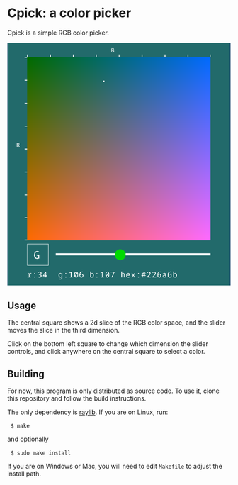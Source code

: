 # Cpick: a color picker

Cpick is a simple RGB color picker.

![screenshot](cpick.png)

Usage
-----
The central square shows a 2d slice of the RGB color space, and the slider
moves the slice in the third dimension. 

Click on the bottom left square to change which dimension the slider controls,
and click anywhere on the central square to select a color.

Building
--------
For now, this program is only distributed as source code. To use it, clone this
repository and follow the build instructions.

The only dependency is [raylib](https://www.raylib.com/). If you are on Linux,
run:

     $ make

and optionally

     $ sudo make install

If you are on Windows or Mac, you will need to edit `Makefile` to adjust
the install path.

